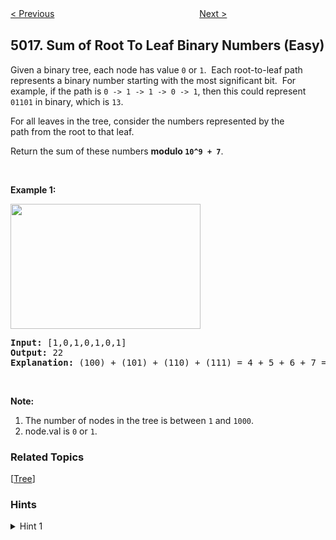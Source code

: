 <!--|This file generated by command(leetcode description); DO NOT EDIT.    |-->
<!--+----------------------------------------------------------------------+-->
<!--|@author    Openset <openset.wang@gmail.com>                           |-->
<!--|@link      https://github.com/openset                                 |-->
<!--|@home      https://github.com/openset/leetcode                        |-->
<!--+----------------------------------------------------------------------+-->

[< Previous](https://github.com/openset/leetcode/tree/master/problems/remove-outermost-parentheses "Remove Outermost Parentheses")
　　　　　　　　　　　　　　　　
[Next >](https://github.com/openset/leetcode/tree/master/problems/camelcase-matching "Camelcase Matching")

## 5017. Sum of Root To Leaf Binary Numbers (Easy)

<p>Given a binary tree, each node has value <code>0</code>&nbsp;or <code>1</code>.&nbsp; Each root-to-leaf path represents a binary number starting with the most significant bit.&nbsp; For example, if the path is <code>0 -&gt; 1 -&gt; 1 -&gt; 0 -&gt; 1</code>, then this could represent <code>01101</code> in binary, which is <code>13</code>.</p>

<p>For all leaves in the tree, consider the numbers represented by the path&nbsp;from the root to that leaf.</p>

<p>Return the sum of these numbers <strong>modulo <code>10^9 + 7</code></strong>.</p>

<p>&nbsp;</p>

<p><strong>Example 1:</strong></p>

<p><span id="example-output-1"><img alt="" src="https://assets.leetcode.com/uploads/2019/04/04/sum-of-root-to-leaf-binary-numbers.png" style="width: 304px; height: 200px;" /></span></p>

<pre>
<strong>Input: </strong><span id="example-input-1-1">[1,0,1,0,1,0,1]</span>
<strong>Output: </strong><span id="example-output-1">22</span>
<strong>Explanation: </strong>(100) + (101) + (110) + (111) = 4 + 5 + 6 + 7 = 22
</pre>

<p>&nbsp;</p>

<p><strong>Note:</strong></p>

<ol>
	<li>The number of nodes in the tree is between <code>1</code> and <code>1000</code>.</li>
	<li>node.val is <code>0</code> or <code>1</code>.</li>
</ol>

### Related Topics
  [[Tree](https://github.com/openset/leetcode/tree/master/tag/tree/README.md)]

### Hints
<details>
<summary>Hint 1</summary>
Find each path, then transform that path to an integer in base 10.
</details>
